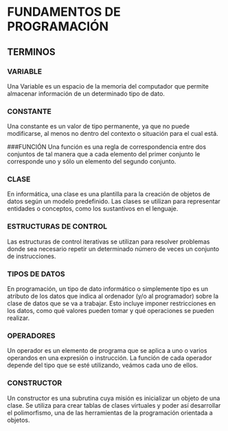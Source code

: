 # FUNDAMENTOS DE PROGRAMACIÓN 

## TERMINOS  

### VARIABLE
Una Variable es un espacio de la memoria del computador que permite almacenar información de un determinado tipo de dato. 

### CONSTANTE
Una constante es un valor de tipo permanente, ya que no puede modificarse, al menos no dentro del contexto o situación para el cual está.

###FUNCIÓN
Una función es una regla de correspondencia entre dos conjuntos de tal manera que a cada elemento del primer conjunto le corresponde uno y sólo un elemento del segundo conjunto.

### CLASE
En informática, una clase es una plantilla para la creación de objetos de datos según un modelo predefinido. Las clases se utilizan para representar entidades o conceptos, como los sustantivos en el lenguaje. 


### ESTRUCTURAS DE CONTROL
Las estructuras de control iterativas se utilizan para resolver problemas donde sea necesario repetir un determinado número de veces un conjunto de instrucciones. 

### TIPOS DE DATOS
En programación, un tipo de dato informático o simplemente tipo es un atributo de los datos que indica al ordenador (y/o al programador) sobre la clase de datos que se va a trabajar. Esto incluye imponer restricciones en los datos, como qué valores pueden tomar y qué operaciones se pueden realizar.


### OPERADORES
Un operador es un elemento de programa que se aplica a uno o varios operandos en una expresión o instrucción. La función de cada operador depende del tipo que se esté utilizando, veámos cada uno de ellos.

### CONSTRUCTOR
Un constructor es una subrutina cuya misión es inicializar un objeto de una clase. Se utiliza para crear tablas de clases virtuales y poder así desarrollar el polimorfismo, una de las herramientas de la programación orientada a objetos.


